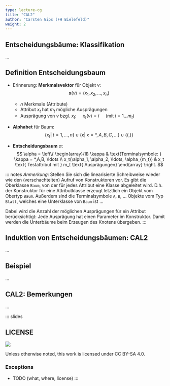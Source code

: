 ```yaml
---
type: lecture-cg
title: "CAL2"
author: "Carsten Gips (FH Bielefeld)"
weight: 2
---
```



## Entscheidungsbäume: Klassifikation
...

## Definition Entscheidungsbaum

*   Erinnerung: **Merkmalsvektor** für Objekt $v$:
    $$
        \mathbf{x}(v) = (x_1, x_2, \ldots, x_n)
    $$

    *   $n$ Merkmale (Attribute)
    *   Attribut $x_t$ hat $m_t$ mögliche Ausprägungen
    *   Ausprägung von $v$ bzgl. $x_t$: $\quad x_t(v) = i \quad$ (mit $i = 1 \ldots m_t$)

*   **Alphabet** für Baum:
    $$
        \{x_t |\; t=1,\ldots,n\} \cup \{\kappa |\; \kappa = *,A,B,C,\ldots\} \cup \{(,)\}
    $$

*   **Entscheidungsbaum** $\alpha$:
    $$
        \alpha = \left\{ \begin{array}{ll}
            \kappa  & \text{Terminalsymbole: } \kappa = *,A,B, \ldots \\
            x_t(\alpha_1, \alpha_2, \ldots, \alpha_{m_t}) & x_t \text{ Testattribut mit } m_t \text{ Ausprägungen}
        \end{array} \right.
    $$

::: notes
*Anmerkung*: Stellen Sie sich die linearisierte Schreibweise wieder
wie den (verschachtelten) Aufruf von Konstruktoren vor. Es gibt die
Oberklasse `Baum`, von der für jedes Attribut eine Klasse abgeleitet
wird. D.h. der Konstruktor für eine Attributklasse erzeugt letztlich
ein Objekt vom Obertyp `Baum`. Außerdem sind die Terminalsymbole `A`,
`B`, ... Objekte vom Typ `Blatt`, welches eine Unterklasse von `Baum`
ist ...

Dabei wird die Anzahl der möglichen Ausprägungen für ein Attribut
berücksichtigt: Jede Ausprägung hat einen Parameter im Konstruktor.
Damit werden die Unterbäume beim Erzeugen des Knotens übergeben.
:::


## Induktion von Entscheidungsbäumen: CAL2
...

## Beispiel
...

## CAL2: Bemerkungen
...







<!-- DO NOT REMOVE - THIS IS A LAST SLIDE TO INDICATE THE LICENSE AND POSSIBLE EXCEPTIONS (IMAGES, ...). -->
::: slides
## LICENSE
![](https://licensebuttons.net/l/by-sa/4.0/88x31.png)

Unless otherwise noted, this work is licensed under CC BY-SA 4.0.

### Exceptions
*   TODO (what, where, license)
:::
